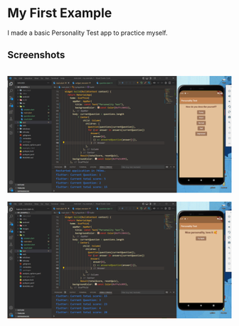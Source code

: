 # My First Example

I made a basic Personality Test app to practice myself.

## Screenshots

<br>

<img src="images/img1.PNG">

<br>
<br>

<img src="images/img2.PNG">